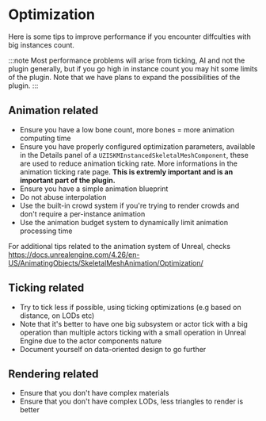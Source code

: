 # Optimization

Here is some tips to improve performance if you encounter diffculties with big instances count.

:::note
Most performance problems will arise from ticking, AI and not the plugin generally, but if you go high in instance count you may hit some limits of the plugin. Note that we have plans to expand the possibilities of the plugin.
:::

## Animation related
- Ensure you have a low bone count, more bones = more animation computing time
- Ensure you have properly configured optimization parameters, available in the Details panel of a `UZISKMInstancedSkeletalMeshComponent`, these are used to reduce animation ticking rate. More informations in the animation ticking rate page. **This is extremly important and is an important part of the plugin.**
- Ensure you have a simple animation blueprint
- Do not abuse interpolation
- Use the built-in crowd system if you're trying to render crowds and don't require a per-instance animation
- Use the animation budget system to dynamically limit animation processing time

For additional tips related to the animation system of Unreal, checks https://docs.unrealengine.com/4.26/en-US/AnimatingObjects/SkeletalMeshAnimation/Optimization/

## Ticking related
- Try to tick less if possible, using ticking optimizations (e.g based on distance, on LODs etc)
- Note that it's better to have one big subsystem or actor tick with a big operation than multiple actors ticking with a small operation in Unreal Engine due to the actor components nature
- Document yourself on data-oriented design to go further

## Rendering related
- Ensure that you don't have complex materials
- Ensure that you don't have complex LODs, less triangles to render is better
